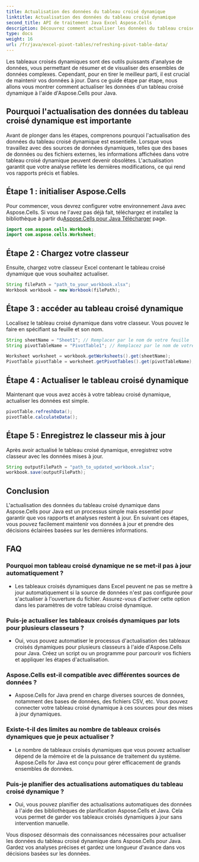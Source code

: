 ```yaml
---
title: Actualisation des données du tableau croisé dynamique
linktitle: Actualisation des données du tableau croisé dynamique
second_title: API de traitement Java Excel Aspose.Cells
description: Découvrez comment actualiser les données du tableau croisé dynamique dans Aspose.Cells pour Java. Gardez vos données à jour sans effort.
type: docs
weight: 16
url: /fr/java/excel-pivot-tables/refreshing-pivot-table-data/
---
```


Les tableaux croisés dynamiques sont des outils puissants d'analyse de données, vous permettant de résumer et de visualiser des ensembles de données complexes. Cependant, pour en tirer le meilleur parti, il est crucial de maintenir vos données à jour. Dans ce guide étape par étape, nous allons vous montrer comment actualiser les données d'un tableau croisé dynamique à l'aide d'Aspose.Cells pour Java.

## Pourquoi l'actualisation des données du tableau croisé dynamique est importante

Avant de plonger dans les étapes, comprenons pourquoi l'actualisation des données du tableau croisé dynamique est essentielle. Lorsque vous travaillez avec des sources de données dynamiques, telles que des bases de données ou des fichiers externes, les informations affichées dans votre tableau croisé dynamique peuvent devenir obsolètes. L'actualisation garantit que votre analyse reflète les dernières modifications, ce qui rend vos rapports précis et fiables.

## Étape 1 : initialiser Aspose.Cells

 Pour commencer, vous devrez configurer votre environnement Java avec Aspose.Cells. Si vous ne l'avez pas déjà fait, téléchargez et installez la bibliothèque à partir du[Aspose.Cells pour Java Télécharger](https://releases.aspose.com/cells/java/) page.

```java
import com.aspose.cells.Workbook;
import com.aspose.cells.Worksheet;
```

## Étape 2 : Chargez votre classeur

Ensuite, chargez votre classeur Excel contenant le tableau croisé dynamique que vous souhaitez actualiser.

```java
String filePath = "path_to_your_workbook.xlsx";
Workbook workbook = new Workbook(filePath);
```

## Étape 3 : accéder au tableau croisé dynamique

Localisez le tableau croisé dynamique dans votre classeur. Vous pouvez le faire en spécifiant sa feuille et son nom.

```java
String sheetName = "Sheet1"; // Remplacer par le nom de votre feuille
String pivotTableName = "PivotTable1"; // Remplacez par le nom de votre tableau croisé dynamique

Worksheet worksheet = workbook.getWorksheets().get(sheetName);
PivotTable pivotTable = worksheet.getPivotTables().get(pivotTableName);
```

## Étape 4 : Actualiser le tableau croisé dynamique

Maintenant que vous avez accès à votre tableau croisé dynamique, actualiser les données est simple.

```java
pivotTable.refreshData();
pivotTable.calculateData();
```

## Étape 5 : Enregistrez le classeur mis à jour

Après avoir actualisé le tableau croisé dynamique, enregistrez votre classeur avec les données mises à jour.

```java
String outputFilePath = "path_to_updated_workbook.xlsx";
workbook.save(outputFilePath);
```

## Conclusion

L'actualisation des données du tableau croisé dynamique dans Aspose.Cells pour Java est un processus simple mais essentiel pour garantir que vos rapports et analyses restent à jour. En suivant ces étapes, vous pouvez facilement maintenir vos données à jour et prendre des décisions éclairées basées sur les dernières informations.

## FAQ

### Pourquoi mon tableau croisé dynamique ne se met-il pas à jour automatiquement ?
   - Les tableaux croisés dynamiques dans Excel peuvent ne pas se mettre à jour automatiquement si la source de données n'est pas configurée pour s'actualiser à l'ouverture du fichier. Assurez-vous d'activer cette option dans les paramètres de votre tableau croisé dynamique.

### Puis-je actualiser les tableaux croisés dynamiques par lots pour plusieurs classeurs ?
   - Oui, vous pouvez automatiser le processus d'actualisation des tableaux croisés dynamiques pour plusieurs classeurs à l'aide d'Aspose.Cells pour Java. Créez un script ou un programme pour parcourir vos fichiers et appliquer les étapes d'actualisation.

### Aspose.Cells est-il compatible avec différentes sources de données ?
   - Aspose.Cells for Java prend en charge diverses sources de données, notamment des bases de données, des fichiers CSV, etc. Vous pouvez connecter votre tableau croisé dynamique à ces sources pour des mises à jour dynamiques.

### Existe-t-il des limites au nombre de tableaux croisés dynamiques que je peux actualiser ?
   - Le nombre de tableaux croisés dynamiques que vous pouvez actualiser dépend de la mémoire et de la puissance de traitement du système. Aspose.Cells for Java est conçu pour gérer efficacement de grands ensembles de données.

### Puis-je planifier des actualisations automatiques du tableau croisé dynamique ?
   - Oui, vous pouvez planifier des actualisations automatiques des données à l'aide des bibliothèques de planification Aspose.Cells et Java. Cela vous permet de garder vos tableaux croisés dynamiques à jour sans intervention manuelle.

Vous disposez désormais des connaissances nécessaires pour actualiser les données du tableau croisé dynamique dans Aspose.Cells pour Java. Gardez vos analyses précises et gardez une longueur d'avance dans vos décisions basées sur les données.